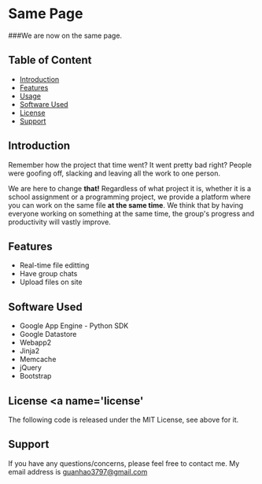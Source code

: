Same Page
=========
###We are now on the same page.

Table of Content
----------------
- [Introduction](#intro)
- [Features](#features)
- [Usage](#usage)
- [Software Used](#software)
- [License](#license)
- [Support](#support)

Introduction <a name='intro'></a>
---------------------------------
Remember how the project that time went? It went pretty bad right? People were goofing off, slacking and leaving all the work to one person.

We are here to change **that!** Regardless of what project it is, whether it is a school assignment or a programming project, we provide a platform where you can work on the same file **at the same time**. We think that by having everyone working on something at the same time, the group's progress and productivity will vastly improve.

Features <a name='intro'></a>
-----------------------------
- Real-time file editting
- Have group chats
- Upload files on site

Software Used<a name='software'></a>
------------------------------------
- Google App Engine - Python SDK
- Google Datastore
- Webapp2
- Jinja2
- Memcache
- jQuery
- Bootstrap

License <a name='license'</a>
----------------------------
The following code is released under the MIT License, see above for it.

Support <a name='support'></a>
------------------------------
If you have any questions/concerns, please feel free to contact me.
My email address is guanhao3797@gmail.com

